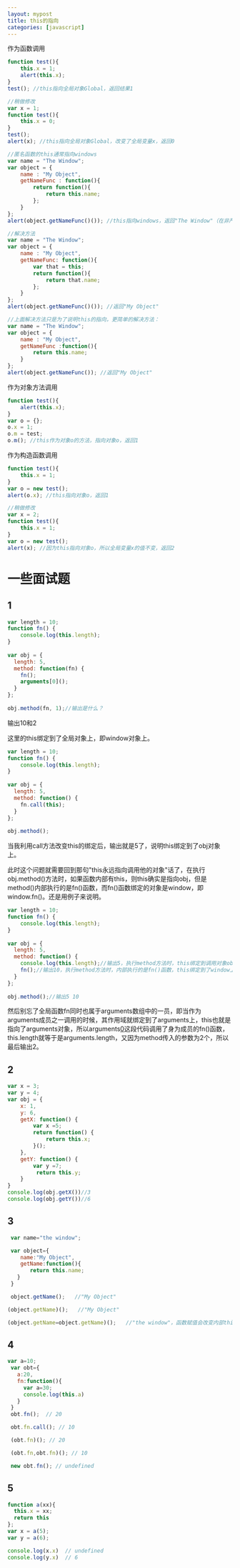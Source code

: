 ```yaml
---
layout: mypost
title: this的指向
categories: [javascript]
---
```



作为函数调用
```javascript
function test(){
    this.x = 1;
    alert(this.x);
}
test(); //this指向全局对象Global，返回结果1

//稍做修改
var x = 1;
function test(){
    this.x = 0;
}
test();
alert(x); //this指向全局对象Global，改变了全局变量x，返回0

//匿名函数的this通常指向windows
var name = "The Window";
var object = {
    name : "My Object",
    getNameFunc : function(){
        return function(){
            return this.name;
        };
    }
};
alert(object.getNameFunc()()); //this指向windows，返回"The Window"（在非严格模式下）

//解决方法
var name = "The Window";
var object = {
    name : "My Object",
    getNameFunc: function(){
        var that = this;
        return function(){
            return that.name;
        };
    }
};
alert(object.getNameFunc()()); //返回"My Object"

//上面解决方法只是为了说明this的指向，更简单的解决方法：
var name = "The Window";
var object = {
    name : "My Object",
    getNameFunc :function(){
        return this.name;
    }
};
alert(object.getNameFunc()); //返回"My Object"
```

作为对象方法调用
```javascript
function test(){
    alert(this.x);
}
var o = {};
o.x = 1;
o.m = test;
o.m(); //this作为对象o的方法，指向对象o，返回1
```

作为构造函数调用
```javascript
function test(){
    this.x = 1;
}
var o = new test();
alert(o.x); //this指向对象o，返回1

//稍做修改
var x = 2;
function test(){
    this.x = 1;
}
var o = new test();
alert(x); //因为this指向对象o，所以全局变量x的值不变，返回2
```

# 一些面试题

## 1

```JavaScript
var length = 10;
function fn() {
    console.log(this.length);
}
 
var obj = {
  length: 5,
  method: function(fn) {
    fn();
    arguments[0]();
  }
};
 
obj.method(fn, 1);//输出是什么？
```

输出10和2

这里的this绑定到了全局对象上，即window对象上。

```javascript
var length = 10;
function fn() {
    console.log(this.length);
}
 
var obj = {
  length: 5,
  method: function() {
    fn.call(this);
  }
};
 
obj.method();
```
当我利用call方法改变this的绑定后，输出就是5了，说明this绑定到了obj对象上。

此时这个问题就需要回到那句"this永远指向调用他的对象"话了，在执行obj.method()方法时，如果函数内部有this，则this确实是指向obj，但是method()内部执行的是fn()函数，而fn()函数绑定的对象是window，即window.fn()。还是用例子来说明。

```javascript
var length = 10;
function fn() {
    console.log(this.length);
}
 
var obj = {
  length: 5,
  method: function() {
    console.log(this.length);//输出5，执行method方法时，this绑定到调用对象obj上
    fn();//输出10，执行method方法时，内部执行的是fn()函数，this绑定到了window上，即window.fn();
  }
};
 
obj.method();//输出5 10
```
然后别忘了全局函数fn同时也属于arguments数组中的一员，即当作为arguments成员之一调用的时候，其作用域就绑定到了arguments上，this也就是指向了arguments对象，所以arguments[0]()这段代码调用了身为成员的fn()函数，this.length就等于是arguments.length，又因为method传入的参数为2个，所以最后输出2。

## 2

```javascript
var x = 3;
var y = 4;
var obj = {
    x: 1,
    y: 6,
    getX: function() {
        var x =5;
        return function() {
            return this.x;
        }();
    },
    getY: function() {
        var y =7;
         return this.y;
    }
}
console.log(obj.getX())//3
console.log(obj.getY())//6
```

## 3

```javascript
 var name="the window";

 var object={
    name:"My Object", 
    getName:function(){ 
       return this.name;
   } 
 }

 object.getName();   //"My Object"

(object.getName)();   //"My Object"

(object.getName=object.getName)();   //"the window"，函数赋值会改变内部this的指向，这也是为什么需要在 React 类组件中为事件处理程序绑定this的原因;
```

## 4

``` javascript
var a=10; 
 var obt={ 
   a:20, 
   fn:function(){ 
     var a=30; 
     console.log(this.a)
   } 
 }
 obt.fn();  // 20

 obt.fn.call(); // 10

 (obt.fn)(); // 20

 (obt.fn,obt.fn)(); // 10

 new obt.fn(); // undefined
```

## 5

```javascript
function a(xx){
  this.x = xx;
  return this
};
var x = a(5);
var y = a(6);

console.log(x.x)  // undefined
console.log(y.x)  // 6
```